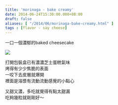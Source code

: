 ```yaml
---
title: 'morinaga - bake creamy'
date: 2014-06-24T15:30:00.000+08:00
draft: false
aliases: [ "/2014/06/morinaga-bake-creamy.html" ]
tags : [flavor - say cheese]
---
```


一口一個濃郁的baked cheesecake  

![](/images/morinagabakecreamy.jpg)

打開包裝盒已有濃濃芝士蛋糕氣味  
烤得有少少焦脆的表面  
一咬下去皮層就爆開  
裡面是溶漿有流動流動感覺的小點心  
  
又甜又濃，多吃就覺得有點太甜漏  
吃夠幾粒就剛剛好～
